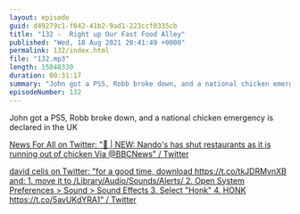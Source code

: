 ```yaml
---
layout: episode
guid: d49279c1-f042-41b2-9ad1-223ccf0335cb
title: "132 -  Right up Our Fast Food Alley"
published: "Wed, 18 Aug 2021 20:41:49 +0000"
permalink: 132/index.html
file: "132.mp3"
length: 15048330
duration: 00:31:17
summary: "John got a PS5, Robb broke down, and a national chicken emergency is declared in the UK"
episodeNumber: 132
---
```


John got a PS5, Robb broke down, and a national chicken emergency is declared in the UK

[News For All on Twitter: "🚨 | NEW: Nando's has shut restaurants as it is running out of chicken Via @BBCNews" / Twitter](https://twitter.com/NewsForAllUK/status/1427909313562038273)

[david celis on Twitter: "for a good time, download https://t.co/tkJDRMvnXB and: 1. move it to /Library/Audio/Sounds/Alerts/ 2. Open System Preferences > Sound > Sound Effects 3. Select "Honk" 4. HONK https://t.co/5avUKdYRA1" / Twitter](https://twitter.com/davidcelis/status/1189702177435947009)
